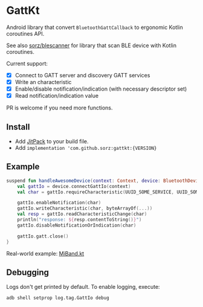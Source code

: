 # GattKt

Android library that convert `BluetoothGattCallback` to ergonomic Kotlin
coroutines API.

See also [sorz/blescanner](https://github.com/sorz/blescanner) for library
that scan BLE device with Kotlin coroutines.

Current support:

- [x] Connect to GATT server and discovery GATT services
- [x] Write an characteristic
- [x] Enable/disable notification/indication (with necessary descriptor set)
- [x] Read notification/indication value

PR is welcome if you need more functions.

## Install

- Add [JitPack](https://jitpack.io/) to your build file.
- Add `implementation 'com.github.sorz:gattkt:{VERSION}`

## Example

```kotlin
suspend fun handleAwesomeDevice(context: Context, device: BluetoothDevice) {
    val gattIo = device.connectGattIo(context)
    val char = gattIo.requireCharacteristic(UUID_SOME_SERVICE, UUID_SOME_CHAR)

    gattIo.enableNotification(char)
    gattIo.writeCharacteristic(char, byteArrayOf(...))
    val resp = gattIo.readCharacteristicChange(char)
    println("response: ${resp.contentToString()}")
    gattIo.disableNotificationOrIndication(char)

    gattIo.gatt.close()
}
```

Real-world example:
[MiBand.kt](https://github.com/sorz/miband4-export/blob/master/app/src/main/java/cn/edu/sustech/cse/miband/MiBand.kt)

## Debugging
Logs don't get printed by default. To enable logging, execute:

```bash
adb shell setprop log.tag.GattIo debug
```
